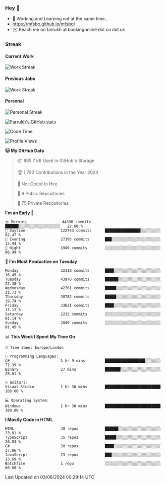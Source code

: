### Hey 👋

- 🏃 Working and Learning not at the same time...
- https://mfsbo.github.io/mfsbo/
- ✉️ Reach me on farrukh at bookingonline dot co dot uk

### Streak
#### Current Work
![Work Streak](https://streak-stats.demolab.com/?user=mfsbo)
#### Previous Jobs
![Work Streak](https://streak-stats.demolab.com/?user=farrukhcw)
#### Personal
![Personal Streak](https://streak-stats.demolab.com/?user=farrukhsubhani)

[![Farrukh's GitHub stats](https://github-readme-stats.vercel.app/api?username=mfsbo&hide=stars&count_private=true)](https://github.com/mfsbo/)

<!--START_SECTION:waka-->
![Code Time](http://img.shields.io/badge/Code%20Time-630%20hrs%2017%20mins-blue)

![Profile Views](http://img.shields.io/badge/Profile%20Views-4-blue)

**🐱 My GitHub Data** 

> 📦 885.7 kB Used in GitHub's Storage 
 > 
> 🏆 1,793 Contributions in the Year 2024
 > 
> 🚫 Not Opted to Hire
 > 
> 📜 9 Public Repositories 
 > 
> 🔑 75 Private Repositories 
 > 
**I'm an Early 🐤** 

```text
🌞 Morning                44396 commits       ██████░░░░░░░░░░░░░░░░░░░   22.60 % 
🌆 Daytime                122743 commits      ████████████████░░░░░░░░░   62.47 % 
🌃 Evening                27395 commits       ███░░░░░░░░░░░░░░░░░░░░░░   13.94 % 
🌙 Night                  1949 commits        ░░░░░░░░░░░░░░░░░░░░░░░░░   00.99 % 
```
📅 **I'm Most Productive on Tuesday** 

```text
Monday                   32318 commits       ████░░░░░░░░░░░░░░░░░░░░░   16.45 % 
Tuesday                  43970 commits       ██████░░░░░░░░░░░░░░░░░░░   22.38 % 
Wednesday                42701 commits       █████░░░░░░░░░░░░░░░░░░░░   21.73 % 
Thursday                 38782 commits       █████░░░░░░░░░░░░░░░░░░░░   19.74 % 
Friday                   33631 commits       ████░░░░░░░░░░░░░░░░░░░░░   17.12 % 
Saturday                 2232 commits        ░░░░░░░░░░░░░░░░░░░░░░░░░   01.14 % 
Sunday                   2849 commits        ░░░░░░░░░░░░░░░░░░░░░░░░░   01.45 % 
```


📊 **This Week I Spent My Time On** 

```text
🕑︎ Time Zone: Europe/London

💬 Programming Languages: 
C#                       1 hr 9 mins         ██████████████████░░░░░░░   71.39 % 
Binary                   27 mins             ███████░░░░░░░░░░░░░░░░░░   28.61 % 

🔥 Editors: 
Visual Studio            1 hr 36 mins        █████████████████████████   100.00 % 

💻 Operating System: 
Windows                  1 hr 36 mins        █████████████████████████   100.00 % 
```

**I Mostly Code in HTML** 

```text
HTML                     40 repos            ██████░░░░░░░░░░░░░░░░░░░   23.81 % 
TypeScript               35 repos            █████░░░░░░░░░░░░░░░░░░░░   20.83 % 
C#                       30 repos            ████░░░░░░░░░░░░░░░░░░░░░   17.86 % 
JavaScript               23 repos            ███░░░░░░░░░░░░░░░░░░░░░░   13.69 % 
Batchfile                1 repo              ░░░░░░░░░░░░░░░░░░░░░░░░░   00.60 % 
```




 Last Updated on 03/06/2024 00:29:14 UTC
<!--END_SECTION:waka-->
<!--
**mfsbo/mfsbo** is a ✨ _special_ ✨ repository because its `README.md` (this file) appears on your GitHub profile.

Here are some ideas to get you started:

- 🔭 I’m currently working on ...
- 🌱 I’m currently learning ...
- 👯 I’m looking to collaborate on ...
- 🤔 I’m looking for help with ...
- 💬 Ask me about ...
- 📫 How to reach me: ...
- 😄 Pronouns: ...
- ⚡ Fun fact: ...
-->
